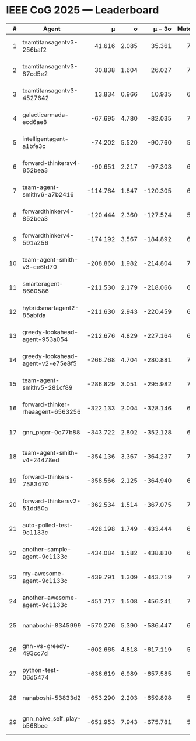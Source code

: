 # IEEE CoG 2025 — Leaderboard

| # | Agent | μ | σ | μ − 3σ | Matches | Updated |
|---:|---|---:|---:|---:|---:|---|
| 1 | teamtitansagentv3-256baf2 | 41.616 | 2.085 | 35.361 | 7166 | 2025-08-19 18:41 |
| 2 | teamtitansagentv3-87cd5e2 | 30.838 | 1.604 | 26.027 | 7332 | 2025-08-19 18:41 |
| 3 | teamtitansagentv3-4527642 | 13.834 | 0.966 | 10.935 | 6754 | 2025-08-19 18:41 |
| 4 | galacticarmada-ecd6ae8 | -67.695 | 4.780 | -82.035 | 7060 | 2025-08-19 18:41 |
| 5 | intelligentagent-a1bfe3c | -74.202 | 5.520 | -90.760 | 5801 | 2025-08-19 18:41 |
| 6 | forward-thinkersv4-852bea3 | -90.651 | 2.217 | -97.303 | 6166 | 2025-08-19 18:41 |
| 7 | team-agent-smithv6-a7b2416 | -114.764 | 1.847 | -120.305 | 6820 | 2025-08-19 18:41 |
| 8 | forwardthinkerv4-852bea3 | -120.444 | 2.360 | -127.524 | 5660 | 2025-08-19 18:41 |
| 9 | forwardthinkerv4-591a256 | -174.192 | 3.567 | -184.892 | 6430 | 2025-08-19 18:41 |
| 10 | team-agent-smith-v3-ce6fd70 | -208.860 | 1.982 | -214.804 | 7762 | 2025-08-19 18:41 |
| 11 | smarteragent-8660586 | -211.530 | 2.179 | -218.066 | 6015 | 2025-08-19 18:41 |
| 12 | hybridsmartagent2-85abfda | -211.630 | 2.943 | -220.459 | 6580 | 2025-08-19 18:41 |
| 13 | greedy-lookahead-agent-953a054 | -212.676 | 4.829 | -227.164 | 6834 | 2025-08-19 18:41 |
| 14 | greedy-lookahead-agent-v2-e75e8f5 | -266.768 | 4.704 | -280.881 | 7074 | 2025-08-19 18:41 |
| 15 | team-agent-smithv5-281cf89 | -286.829 | 3.051 | -295.982 | 7400 | 2025-08-19 18:41 |
| 16 | forward-thinker-rheaagent-6563256 | -322.133 | 2.004 | -328.146 | 6620 | 2025-08-19 18:41 |
| 17 | gnn_prgcr-0c77b88 | -343.722 | 2.802 | -352.128 | 6550 | 2025-08-19 18:41 |
| 18 | team-agent-smith-v4-24478ed | -354.136 | 3.367 | -364.237 | 7342 | 2025-08-19 18:41 |
| 19 | forward-thinkers-7583470 | -358.566 | 2.125 | -364.940 | 6440 | 2025-08-19 18:41 |
| 20 | forward-thinkersv2-51dd50a | -362.534 | 1.514 | -367.075 | 7300 | 2025-08-19 18:41 |
| 21 | auto-polled-test-9c1133c | -428.198 | 1.749 | -433.444 | 6700 | 2025-08-19 18:41 |
| 22 | another-sample-agent-9c1133c | -434.084 | 1.582 | -438.830 | 6960 | 2025-08-19 18:41 |
| 23 | my-awesome-agent-9c1133c | -439.791 | 1.309 | -443.719 | 7500 | 2025-08-19 18:41 |
| 24 | another-awesome-agent-9c1133c | -451.717 | 1.508 | -456.241 | 7620 | 2025-08-19 18:41 |
| 25 | nanaboshi-8345999 | -570.276 | 5.390 | -586.447 | 6180 | 2025-08-19 18:41 |
| 26 | gnn-vs-greedy-493cc7d | -602.665 | 4.818 | -617.119 | 5760 | 2025-08-19 18:41 |
| 27 | python-test-06d5474 | -636.619 | 6.989 | -657.585 | 5510 | 2025-08-19 18:41 |
| 28 | nanaboshi-53833d2 | -653.290 | 2.203 | -659.898 | 5340 | 2025-08-19 18:41 |
| 29 | gnn_naive_self_play-b568bee | -651.953 | 7.943 | -675.781 | 5820 | 2025-08-19 18:41 |
